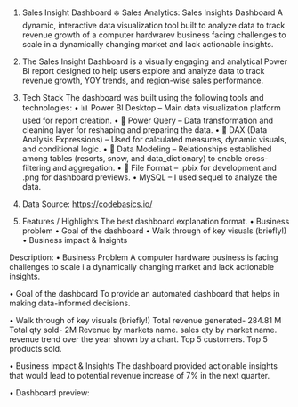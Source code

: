 1.	Sales Insight Dashboard
❄️ Sales Analytics: Sales Insights Dashboard
A dynamic, interactive data visualization tool built to analyze data to track revenue growth of a computer hardwarev business facing challenges to scale in a dynamically changing market and lack actionable insights.

2.	The Sales Insight Dashboard is a visually engaging and analytical Power BI report designed to help users explore and analyze data to track revenue growth, YOY trends, and region-wise sales performance.

3.	Tech Stack
The dashboard was built using the following tools and technologies:
•	📊 Power BI Desktop – Main data visualization platform used for report creation.
•	📂 Power Query – Data transformation and cleaning layer for reshaping and preparing the data.
•	🧠 DAX (Data Analysis Expressions) – Used for calculated measures, dynamic visuals, and conditional logic.
•	📝 Data Modeling – Relationships established among tables (resorts, snow, and data_dictionary) to enable cross-filtering and aggregation.
•	📁 File Format – .pbix for development and .png for dashboard previews.
•	MySQL – I used sequel to analyze the data.

4.	Data Source: https://codebasics.io/ 

5.	Features / Highlights
The best dashboard explanation format. 
•	Business problem
•	Goal of the dashboard
•	Walk through of key visuals (briefly!)
•	Business impact & Insights

Description:
•	Business Problem
A computer hardware business is facing challenges to scale i  a dynamically changing market and lack actionable insights.

•	Goal of the dashboard
To provide an automated dashboard that helps in making data-informed decisions.

•	Walk through of key visuals (briefly!)
Total revenue generated- 284.81 M
Total qty sold- 2M
Revenue by markets name.
sales qty by market name.
revenue trend over the year shown by a chart.
Top 5 customers.
Top 5 products sold.

•	Business impact & Insights
The dashboard provided actionable insights that would lead to potential revenue increase of 7% in the next quarter.

• Dashboard preview: 

